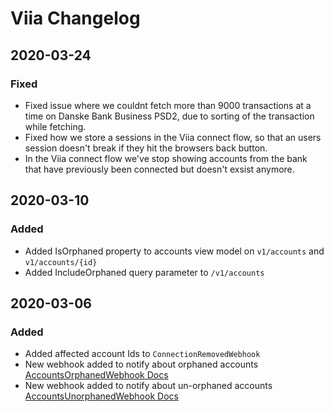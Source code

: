 # Viia Changelog

## 2020-03-24

### Fixed
- Fixed issue where we couldnt fetch more than 9000 transactions at a time on Danske Bank Business PSD2, due to sorting of the transaction while fetching.
- Fixed how we store a sessions in the Viia connect flow, so that an users session doesn't break if they hit the browsers back button.
- In the Viia connect flow we've stop showing accounts from the bank that have previously been connected but doesn't exsist anymore. 

## 2020-03-10

### Added

- Added IsOrphaned property to accounts view model on `v1/accounts` and `v1/accounts/{id}`
- Added IncludeOrphaned query parameter to `/v1/accounts`

## 2020-03-06

### Added

- Added affected account Ids to `ConnectionRemovedWebhook`
- New webhook added to notify about orphaned accounts [AccountsOrphanedWebhook Docs](https://docs.getviia.com/#/webhooks/types?id=accountsorphanedwebhook)
- New webhook added to notify about un-orphaned accounts [AccountsUnorphanedWebhook Docs](https://docs.getviia.com/#/webhooks/types?id=accountsunorphanedwebhook)
